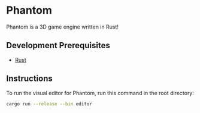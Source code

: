 # Phantom

Phantom is a 3D game engine written in Rust!

## Development Prerequisites

- [Rust](https://www.rust-lang.org/)

## Instructions

To run the visual editor for Phantom, run this command in the root directory:

```bash
cargo run --release --bin editor
```
